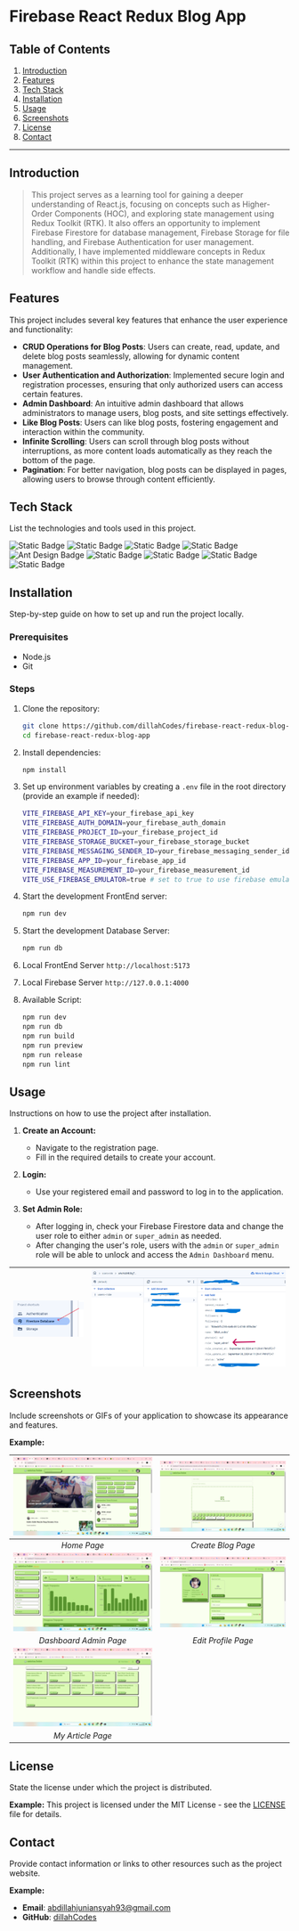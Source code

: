 # **Firebase React Redux Blog App**

## **Table of Contents**
1. [Introduction](#introduction)
2. [Features](#features)
3. [Tech Stack](#tech-stack)
4. [Installation](#installation)
5. [Usage](#usage)
6. [Screenshots](#screenshots)
7. [License](#license)
8. [Contact](#contact)

---

## **Introduction**
> This project serves as a learning tool for gaining a deeper understanding of React.js, focusing on concepts such as Higher-Order Components (HOC), and exploring state management using Redux Toolkit (RTK). It also offers an opportunity to implement Firebase Firestore for database management, Firebase Storage for file handling, and Firebase Authentication for user management.
Additionally, I have implemented middleware concepts in Redux Toolkit (RTK) within this project to enhance the state management workflow and handle side effects.


## **Features**
This project includes several key features that enhance the user experience and functionality:

- **CRUD Operations for Blog Posts**: Users can create, read, update, and delete blog posts seamlessly, allowing for dynamic content management.
- **User Authentication and Authorization**: Implemented secure login and registration processes, ensuring that only authorized users can access certain features.
- **Admin Dashboard**: An intuitive admin dashboard that allows administrators to manage users, blog posts, and site settings effectively.
- **Like Blog Posts**: Users can like blog posts, fostering engagement and interaction within the community.
- **Infinite Scrolling**: Users can scroll through blog posts without interruptions, as more content loads automatically as they reach the bottom of the page.
- **Pagination**: For better navigation, blog posts can be displayed in pages, allowing users to browse through content efficiently.


## **Tech Stack**
List the technologies and tools used in this project.  

![Static Badge](https://img.shields.io/badge/React-61DAFB?style=for-the-badge&logo=react&logoColor=61DAFB&labelColor=black) ![Static Badge](https://img.shields.io/badge/Node.js-8CC84B?style=for-the-badge&logo=nodedotjs&logoColor=8CC84B&labelColor=black) ![Static Badge](https://img.shields.io/badge/Redux%20Toolkit-764ABC?style=for-the-badge&logo=redux&logoColor=764ABC&labelColor=black)
 ![Static Badge](https://img.shields.io/badge/Firebase-DD2C00?style=for-the-badge&logo=firebase&logoColor=%23DD2C00&labelColor=black) ![Ant Design Badge](https://img.shields.io/badge/Ant%20Design-0170FE?style=for-the-badge&logo=antdesign&logoColor=white) ![Static Badge](https://img.shields.io/badge/React%20Router-CA4245?style=for-the-badge&logo=reactrouter&logoColor=CA4245&labelColor=black) ![Static Badge](https://img.shields.io/badge/tailwind%20css-%2306B6D4?style=for-the-badge&logo=tailwindcss&logoColor=%2306B6D4&labelColor=black) ![Static Badge](https://img.shields.io/badge/vite-%23F16728?style=for-the-badge&logo=vite&logoColor=%23F16728&labelColor=black) ![Static Badge](https://img.shields.io/badge/javascript-%23F7DF1E?style=for-the-badge&logo=javascript&logoColor=%23F7DF1E&labelColor=black)












## **Installation**
Step-by-step guide on how to set up and run the project locally.

### Prerequisites
- Node.js
- Git

### Steps

1. Clone the repository:
    ```bash
    git clone https://github.com/dillahCodes/firebase-react-redux-blog-app.git
    cd firebase-react-redux-blog-app
    ```

2. Install dependencies:
    ```bash
    npm install
    ```

3. Set up environment variables by creating a `.env` file in the root directory (provide an example if needed):
    ```bash
    VITE_FIREBASE_API_KEY=your_firebase_api_key
    VITE_FIREBASE_AUTH_DOMAIN=your_firebase_auth_domain
    VITE_FIREBASE_PROJECT_ID=your_firebase_project_id
    VITE_FIREBASE_STORAGE_BUCKET=your_firebase_storage_bucket
    VITE_FIREBASE_MESSAGING_SENDER_ID=your_firebase_messaging_sender_id
    VITE_FIREBASE_APP_ID=your_firebase_app_id
    VITE_FIREBASE_MEASUREMENT_ID=your_firebase_measurement_id
    VITE_USE_FIREBASE_EMULATOR=true # set to true to use firebase emulators or false to use in production
    ```

4. Start the development FrontEnd server:
    ```bash
    npm run dev
    ```
4. Start the development Database Server:
    ```bash
    npm run db
    ```

5. Local FrontEnd Server `http://localhost:5173`
6. Local Firebase Server `http://127.0.0.1:4000`
7. Available Script:
    ```bash
    npm run dev
    npm run db
    npm run build
    npm run preview
    npm run release
    npm run lint
    ```


## **Usage**
Instructions on how to use the project after installation.

1. **Create an Account:**
   - Navigate to the registration page.
   - Fill in the required details to create your account.

2. **Login:**
   - Use your registered email and password to log in to the application.

3. **Set Admin Role:**
   - After logging in, check your Firebase Firestore data and change the user role to either `admin` or `super_admin` as needed.
   - After changing the user's role, users with the `admin` or `super_admin` role will be able to unlock and access the `Admin Dashboard` menu.

| ![Task Manager](https://raw.githubusercontent.com/dillahCodes/github-projects-images/main/firebase-react-redux-blog-app/Screenshot%202024-10-08%20233759.png) | ![Edit User Role](https://raw.githubusercontent.com/dillahCodes/github-projects-images/main/firebase-react-redux-blog-app/Screenshot%202024-10-08%20232152.png) |
|:--:|:--:|





## **Screenshots**
Include screenshots or GIFs of your application to showcase its appearance and features.

**Example:**

| ![Home Page](https://raw.githubusercontent.com/dillahCodes/github-projects-images/main/firebase-react-redux-blog-app/home-page.png) | ![Create Blog Page](https://raw.githubusercontent.com/dillahCodes/github-projects-images/main/firebase-react-redux-blog-app/create-blog-page.png) |
|:--:|:--:|
| *Home Page* | *Create Blog Page* |
| ![Dashboard Admin Page](https://raw.githubusercontent.com/dillahCodes/github-projects-images/main/firebase-react-redux-blog-app/dashboard-admin-page.png) | ![Edit Profile Page](https://raw.githubusercontent.com/dillahCodes/github-projects-images/main/firebase-react-redux-blog-app/edit-profile-page.png) |
| *Dashboard Admin Page* | *Edit Profile Page* |
| ![My Article Page](https://raw.githubusercontent.com/dillahCodes/github-projects-images/main/firebase-react-redux-blog-app/my-article-page.png) | |
| *My Article Page* | |


## **License**
State the license under which the project is distributed.

**Example:**
This project is licensed under the MIT License - see the [LICENSE](LICENSE) file for details.

## **Contact**
Provide contact information or links to other resources such as the project website.

**Example:**
- **Email**: abdillahjuniansyah93@gmail.com
- **GitHub**: [dillahCodes](https://github.com/dillahCodes)

